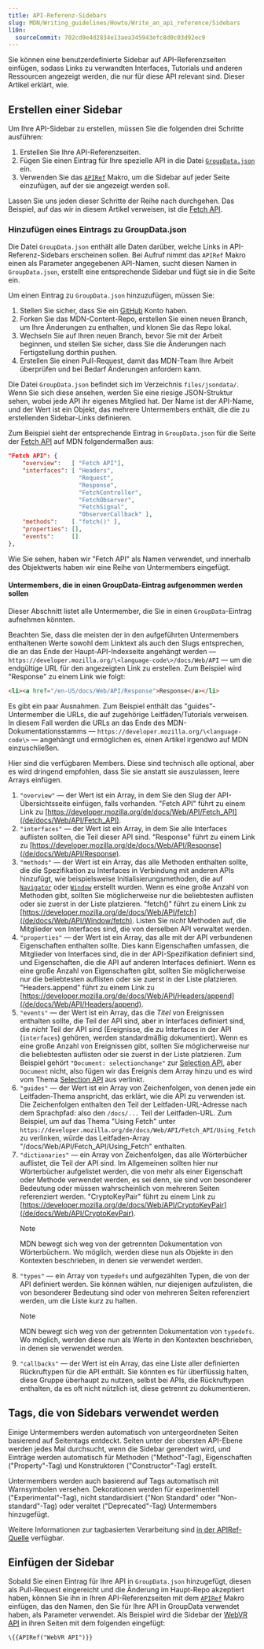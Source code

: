 ```yaml
---
title: API-Referenz-Sidebars
slug: MDN/Writing_guidelines/Howto/Write_an_api_reference/Sidebars
l10n:
  sourceCommit: 702cd9e4d2834e13aea345943efc8d0c03d92ec9
---
```


Sie können eine benutzerdefinierte Sidebar auf API-Referenzseiten einfügen, sodass Links zu verwandten Interfaces, Tutorials und anderen Ressourcen angezeigt werden, die nur für diese API relevant sind. Dieser Artikel erklärt, wie.

## Erstellen einer Sidebar

Um Ihre API-Sidebar zu erstellen, müssen Sie die folgenden drei Schritte ausführen:

1. Erstellen Sie Ihre API-Referenzseiten.
2. Fügen Sie einen Eintrag für Ihre spezielle API in die Datei [`GroupData.json`](https://github.com/mdn/content/blob/main/files/jsondata/GroupData.json) ein.
3. Verwenden Sie das [`APIRef`](https://github.com/mdn/rari-doc/src/templ/templs/api_list_specs.rs) Makro, um die Sidebar auf jeder Seite einzufügen, auf der sie angezeigt werden soll.

Lassen Sie uns jeden dieser Schritte der Reihe nach durchgehen. Das Beispiel, auf das wir in diesem Artikel verweisen, ist die [Fetch API](/de/docs/Web/API/Fetch_API).

### Hinzufügen eines Eintrags zu GroupData.json

Die Datei `GroupData.json` enthält alle Daten darüber, welche Links in API-Referenz-Sidebars erscheinen sollen. Bei Aufruf nimmt das `APIRef` Makro einen als Parameter angegebenen API-Namen, sucht diesen Namen in `GroupData.json`, erstellt eine entsprechende Sidebar und fügt sie in die Seite ein.

Um einen Eintrag zu `GroupData.json` hinzuzufügen, müssen Sie:

1. Stellen Sie sicher, dass Sie ein [GitHub](https://github.com/) Konto haben.
2. Forken Sie das MDN-Content-Repo, erstellen Sie einen neuen Branch, um Ihre Änderungen zu enthalten, und klonen Sie das Repo lokal.
3. Wechseln Sie auf Ihren neuen Branch, bevor Sie mit der Arbeit beginnen, und stellen Sie sicher, dass Sie die Änderungen nach Fertigstellung dorthin pushen.
4. Erstellen Sie einen Pull-Request, damit das MDN-Team Ihre Arbeit überprüfen und bei Bedarf Änderungen anfordern kann.

Die Datei `GroupData.json` befindet sich im Verzeichnis `files/jsondata/`. Wenn Sie sich diese ansehen, werden Sie eine riesige JSON-Struktur sehen, wobei jede API ihr eigenes Mitglied hat. Der Name ist der API-Name, und der Wert ist ein Objekt, das mehrere Untermembers enthält, die die zu erstellenden Sidebar-Links definieren.

Zum Beispiel sieht der entsprechende Eintrag in `GroupData.json` für die Seite der [Fetch API](/de/docs/Web/API/Fetch_API) auf MDN folgendermaßen aus:

```json
"Fetch API": {
    "overview":   [ "Fetch API"],
    "interfaces": [ "Headers",
                    "Request",
                    "Response",
                    "FetchController",
                    "FetchObserver",
                    "FetchSignal",
                    "ObserverCallback" ],
    "methods":    [ "fetch()" ],
    "properties": [],
    "events":     []
},
```

Wie Sie sehen, haben wir "Fetch API" als Namen verwendet, und innerhalb des Objektwerts haben wir eine Reihe von Untermembers eingefügt.

#### Untermembers, die in einen GroupData-Eintrag aufgenommen werden sollen

Dieser Abschnitt listet alle Untermember, die Sie in einen `GroupData`-Eintrag aufnehmen könnten.

Beachten Sie, dass die meisten der in den aufgeführten Untermembers enthaltenen Werte sowohl dem Linktext als auch den Slugs entsprechen, die an das Ende der Haupt-API-Indexseite angehängt werden — `https://developer.mozilla.org/\<language-code\>/docs/Web/API` — um die endgültige URL für den angezeigten Link zu erstellen. Zum Beispiel wird "Response" zu einem Link wie folgt:

```html
<li><a href="/en-US/docs/Web/API/Response">Response</a></li>
```

Es gibt ein paar Ausnahmen. Zum Beispiel enthält das "guides"-Untermember die URLs, die auf zugehörige Leitfäden/Tutorials verweisen. In diesem Fall werden die URLs an das Ende des MDN-Dokumentationsstamms — `https://developer.mozilla.org/\<language-code\>` — angehängt und ermöglichen es, einen Artikel irgendwo auf MDN einzuschließen.

Hier sind die verfügbaren Members. Diese sind technisch alle optional, aber es wird dringend empfohlen, dass Sie sie anstatt sie auszulassen, leere Arrays einfügen.

1. `"overview"` — der Wert ist ein Array, in dem Sie den Slug der API-Übersichtsseite einfügen, falls vorhanden. "Fetch API" führt zu einem Link zu [https://developer.mozilla.org/de/docs/Web/API/Fetch_API](/de/docs/Web/API/Fetch_API).
2. `"interfaces"` — der Wert ist ein Array, in dem Sie alle Interfaces auflisten sollten, die Teil dieser API sind. "Response" führt zu einem Link zu [https://developer.mozilla.org/de/docs/Web/API/Response](/de/docs/Web/API/Response).
3. `"methods"` — der Wert ist ein Array, das alle Methoden enthalten sollte, die die Spezifikation zu Interfaces in Verbindung mit anderen APIs hinzufügt, wie beispielsweise Initialisierungsmethoden, die auf [`Navigator`](/de/docs/Web/API/Navigator) oder [`Window`](/de/docs/Web/API/Window) erstellt wurden. Wenn es eine große Anzahl von Methoden gibt, sollten Sie möglicherweise nur die beliebtesten auflisten oder sie zuerst in der Liste platzieren. "fetch()" führt zu einem Link zu [https://developer.mozilla.org/de/docs/Web/API/fetch](/de/docs/Web/API/Window/fetch). Listen Sie _nicht_ Methoden auf, die Mitglieder von Interfaces sind, die von derselben API verwaltet werden.
4. `"properties"` — der Wert ist ein Array, das alle mit der API verbundenen Eigenschaften enthalten sollte. Dies kann Eigenschaften umfassen, die Mitglieder von Interfaces sind, die in der API-Spezifikation definiert sind, und Eigenschaften, die die API auf anderen Interfaces definiert. Wenn es eine große Anzahl von Eigenschaften gibt, sollten Sie möglicherweise nur die beliebtesten auflisten oder sie zuerst in der Liste platzieren. "Headers.append" führt zu einem Link zu [https://developer.mozilla.org/de/docs/Web/API/Headers/append](/de/docs/Web/API/Headers/append).
5. `"events"` — der Wert ist ein Array, das die _Titel_ von Ereignissen enthalten sollte, die Teil der API sind, aber in Interfaces definiert sind, die _nicht_ Teil der API sind (Ereignisse, die zu Interfaces in der API (`interfaces`) gehören, werden standardmäßig dokumentiert). Wenn es eine große Anzahl von Ereignissen gibt, sollten Sie möglicherweise nur die beliebtesten auflisten oder sie zuerst in der Liste platzieren. Zum Beispiel gehört `"Document: selectionchange"` zur [Selection API](/de/docs/Web/API/Selection_API), aber `Document` nicht, also fügen wir das Ereignis dem Array hinzu und es wird vom Thema [Selection API](/de/docs/Web/API/Selection_API) aus verlinkt.
6. `"guides"` — der Wert ist ein Array von Zeichenfolgen, von denen jede ein Leitfaden-Thema anspricht, das erklärt, wie die API zu verwenden ist. Die Zeichenfolgen enthalten den Teil der Leitfaden-URL-Adresse nach dem Sprachpfad: also den `/docs/...` Teil der Leitfaden-URL. Zum Beispiel, um auf das Thema "Using Fetch" unter `https://developer.mozilla.org/de/docs/Web/API/Fetch_API/Using_Fetch` zu verlinken, würde das Leitfaden-Array "/docs/Web/API/Fetch_API/Using_Fetch" enthalten.
7. `"dictionaries"` — ein Array von Zeichenfolgen, das alle Wörterbücher auflistet, die Teil der API sind. Im Allgemeinen sollten hier nur Wörterbücher aufgelistet werden, die von mehr als einer Eigenschaft oder Methode verwendet werden, es sei denn, sie sind von besonderer Bedeutung oder müssen wahrscheinlich von mehreren Seiten referenziert werden. "CryptoKeyPair" führt zu einem Link zu [https://developer.mozilla.org/de/docs/Web/API/CryptoKeyPair](/de/docs/Web/API/CryptoKeyPair).
   > [!NOTE]
   > MDN bewegt sich weg von der getrennten Dokumentation von Wörterbüchern.
   > Wo möglich, werden diese nun als Objekte in den Kontexten beschrieben, in denen sie verwendet werden.
8. `"types"` — ein Array von `typedefs` und aufgezählten Typen, die von der API definiert werden. Sie können wählen, nur diejenigen aufzulisten, die von besonderer Bedeutung sind oder von mehreren Seiten referenziert werden, um die Liste kurz zu halten.
   > [!NOTE]
   > MDN bewegt sich weg von der getrennten Dokumentation von `typedefs`.
   > Wo möglich, werden diese nun als Werte in den Kontexten beschrieben, in denen sie verwendet werden.
9. `"callbacks"` — der Wert ist ein Array, das eine Liste aller definierten Rückruftypen für die API enthält. Sie könnten es für überflüssig halten, diese Gruppe überhaupt zu nutzen, selbst bei APIs, die Rückruftypen enthalten, da es oft nicht nützlich ist, diese getrennt zu dokumentieren.

## Tags, die von Sidebars verwendet werden

Einige Untermembers werden automatisch von untergeordneten Seiten basierend auf Seitentags entdeckt. Seiten unter der obersten API-Ebene werden jedes Mal durchsucht, wenn die Sidebar gerendert wird, und Einträge werden automatisch für Methoden ("Method"-Tag), Eigenschaften ("Property"-Tag) und Konstruktoren ("Constructor"-Tag) erstellt.

Untermembers werden auch basierend auf Tags automatisch mit Warnsymbolen versehen. Dekorationen werden für experimentell ("Experimental"-Tag), nicht standardisiert ("Non Standard" oder "Non-standard"-Tag) oder veraltet ("Deprecated"-Tag) Untermembers hinzugefügt.

Weitere Informationen zur tagbasierten Verarbeitung sind [in der APIRef-Quelle](https://github.com/mdn/rari-doc/src/templ/templs/api_list_specs.rs) verfügbar.

## Einfügen der Sidebar

Sobald Sie einen Eintrag für Ihre API in `GroupData.json` hinzugefügt, diesen als Pull-Request eingereicht und die Änderung im Haupt-Repo akzeptiert haben, können Sie ihn in Ihren API-Referenzseiten mit dem [`APIRef`](https://github.com/mdn/rari-doc/src/templ/templs/api_list_specs.rs) Makro einfügen, das den Namen, den Sie für Ihre API in GroupData verwendet haben, als Parameter verwendet. Als Beispiel wird die Sidebar der [WebVR API](/de/docs/Web/API/WebVR_API) in ihren Seiten mit dem folgenden eingefügt:

```plain
\{{APIRef("WebVR API")}}
```
